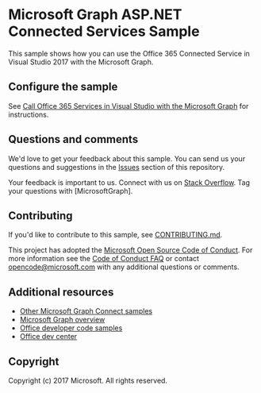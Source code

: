 # Microsoft Graph ASP.NET Connected Services Sample

This sample shows how you can use the Office 365 Connected Service in Visual Studio 2017 with the Microsoft Graph.

## Configure the sample

See [Call Office 365 Services in Visual Studio with the Microsoft Graph](https://developer.microsoft.com/en-us/graph/get-started/office-365-connected-services) for instructions.


## Questions and comments

We'd love to get your feedback about this sample. You can send us your questions and suggestions in the [Issues](https://github.com/microsoftgraph/aspnet-connect-sample/issues) section of this repository.

Your feedback is important to us. Connect with us on [Stack Overflow](http://stackoverflow.com/questions/tagged/microsoftgraph). Tag your questions with [MicrosoftGraph].

## Contributing ##

If you'd like to contribute to this sample, see [CONTRIBUTING.md](CONTRIBUTING.md).

This project has adopted the [Microsoft Open Source Code of Conduct](https://opensource.microsoft.com/codeofconduct/). For more information see the [Code of Conduct FAQ](https://opensource.microsoft.com/codeofconduct/faq/) or contact [opencode@microsoft.com](mailto:opencode@microsoft.com) with any additional questions or comments.

## Additional resources

- [Other Microsoft Graph Connect samples](https://github.com/MicrosoftGraph?utf8=%E2%9C%93&query=-Connect)
- [Microsoft Graph overview](http://graph.microsoft.io)
- [Office developer code samples](http://dev.office.com/code-samples)
- [Office dev center](http://dev.office.com/)

## Copyright
Copyright (c) 2017 Microsoft. All rights reserved.



